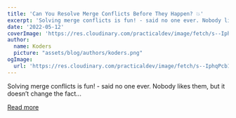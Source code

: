 ```yaml
---
title: 'Can You Resolve Merge Conflicts Before They Happen? 💥'
excerpt: 'Solving merge conflicts is fun! - said no one ever. Nobody likes them, but it doesn’t change the fact...'
date: '2022-05-12'
coverImage: 'https://res.cloudinary.com/practicaldev/image/fetch/s--IphqPcb1--/c_imagga_scale,f_auto,fl_progressive,h_420,q_auto,w_1000/https://dev-to-uploads.s3.amazonaws.com/uploads/articles/nspd0080d0oomd5xta2x.png'
author:
  name: Koders
  picture: "assets/blog/authors/koders.png"
ogImage:
  url: 'https://res.cloudinary.com/practicaldev/image/fetch/s--IphqPcb1--/c_imagga_scale,f_auto,fl_progressive,h_420,q_auto,w_1000/https://dev-to-uploads.s3.amazonaws.com/uploads/articles/nspd0080d0oomd5xta2x.png'
---
```


Solving merge conflicts is fun! - said no one ever. Nobody likes them, but it doesn’t change the fact...

[Read more](https://dev.to/benjamincohen123/can-you-resolve-merge-conflicts-before-they-happen-46nd)
